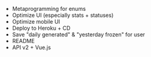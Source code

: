 * Metaprogramming for enums
* Optimize UI (especially stats + statuses)
* Optimize mobile UI
* Deploy to Heroku + CD
* Save "daily generated" & "yesterday frozen" for user
* README
* API v2 + Vue.js
